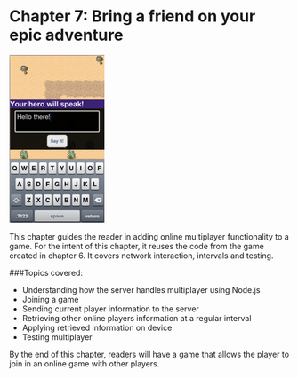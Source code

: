 # Chapter 7: Bring a friend on your epic adventure
![Screenshot](../screenshots/app07.png)

This chapter guides the reader in adding online multiplayer functionality to a game. For the intent of this chapter, it reuses the code from the game created in chapter 6. It covers network interaction, intervals and testing.

###Topics covered:
- Understanding how the server handles multiplayer using Node.js
- Joining a game
- Sending current player information to the server
- Retrieving other online players information at a regular interval
- Applying retrieved information on device
- Testing multiplayer

By the end of this chapter, readers will have a game that allows the player to join in an online game with other players.
